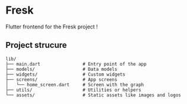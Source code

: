 # Fresk

Flutter frontend for the Fresk project !

## Project strucure
```
lib/
├── main.dart                # Entry point of the app
├── models/                  # Data models
├── widgets/                 # Custom widgets
├── screens/                 # App screens
│   └── home_screen.dart     # Screen with the graph
├── utils/                   # Utilities or helpers
└── assets/                  # Static assets like images and logos
```